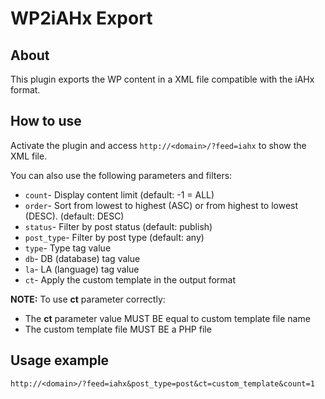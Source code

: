 # WP2iAHx Export

## About
This plugin exports the WP content in a XML file compatible with the iAHx format.

## How to use
Activate the plugin and access `http://<domain>/?feed=iahx` to show the XML file.

You can also use the following parameters and filters:

* `count`- Display content limit (default: -1 = ALL)
* `order`- Sort from lowest to highest (ASC) or from highest to lowest (DESC). (default: DESC)
* `status`- Filter by post status (default: publish)
* `post_type`- Filter by post type (default: any)
* `type`- Type tag value
* `db`- DB (database) tag value
* `la`- LA (language) tag value
* `ct`- Apply the custom template in the output format

__NOTE:__ To use __ct__ parameter correctly:
* The __ct__ parameter value MUST BE equal to custom template file name
* The custom template file MUST BE a PHP file

## Usage example
```
http://<domain>/?feed=iahx&post_type=post&ct=custom_template&count=1
```
